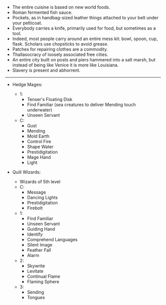 
- The entire cuisine is based on new world foods.
- Roman fermented fish sauce.
- Pockets, as in handbag-sized leather things attached to your belt under your petticoat.
- Everybody carries a knife, primarily used for food, but sometimes as a tool.
- Indeed, most people carry around an entire mess kit: bowl, spoon, cup, flask. Scholars use chopsticks to avoid grease.
- Patches for repairing clothes are a commodity.
- Thallasocracy of loosely associated free cities.
- An entire city built on posts and piers hammered into a salt marsh, but
  instead of being like Venice it is more like Louisiana.
- Slavery is present and abhorrent.

----

- Hedge Mages:
  - 1:
    - Tenser's Floating Disk
    - Find Familiar (sea creatures to deliver Mending touch underwater)
    - Unseen Servant
  - C:
    - Gust
    - Mending
    - Mold Earth
    - Control Fire
    - Shape Water
    - Prestidigitation
    - Mage Hand
    - Light

- Quill Wizards:
  - Wizards of 5th level
  - C:
    - Message
    - Dancing Lights
    - Prestidigitation
    - Firebolt
  - 1:
    - Find Familiar
    - Unseen Servant
    - Guiding Hand
    - Identify
    - Comprehend Languages
    - Silent Image
    - Feather Fall
    - Alarm
  - 2:
    - Skywrite
    - Levitate
    - Continual Flame
    - Flaming Sphere
  - 3:
    - Sending
    - Tongues

